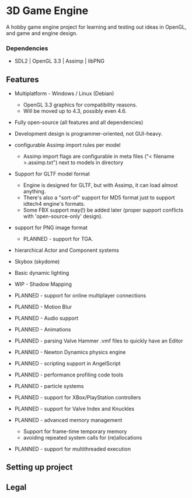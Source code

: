# 3D Game Engine

A hobby game engine project for learning and testing out ideas in OpenGL, and game and engine design.

### Dependencies
  * SDL2 | OpenGL 3.3 | Assimp | libPNG

## Features

- Multiplatform - Windows / Linux (Debian) 
  * OpenGL 3.3 graphics for compatibility reasons.
  * Will be moved up to 4.3, possibly even 4.6.

- Fully open-source (all features and all dependencies)
- Development design is programmer-oriented, not GUI-heavy.
- configurable Assimp import rules per model
  * Assimp import flags are configurable in meta files ("< filename >.assimp.txt") next to models in directory

- Support for GLTF model format
  * Engine is designed for GLTF, but with Assimp, it can load almost anything.
  * There's also a "sort-of" support for MD5 format just to support idtech4 engine's formats.
  * Some FBX support may(!) be added later (proper support conflicts with 'open-source-only' design).

- support for PNG image format
  * PLANNED - support for TGA.

- hierarchical Actor and Component systems
- Skybox (skydome)
- Basic dynamic lighting
- WIP - Shadow Mapping
- PLANNED - support for online multiplayer connections
- PLANNED - Motion Blur
- PLANNED - Audio support
- PLANNED - Animations
- PLANNED - parsing Valve Hammer .vmf files to quickly have an Editor
- PLANNED - Newton Dynamics physics engine
- PLANNED - scripting support in AngelScript
- PLANNED - performance profiling code tools
- PLANNED - particle systems
- PLANNED - support for XBox/PlayStation controllers
- PLANNED - support for Valve Index and Knuckles
- PLANNED - advanced memory management
  * Support for frame-time temporary memory
  * avoiding repeated system calls for (re)allocations

- PLANNED - support for multithreaded execution

## Setting up project

## Legal
